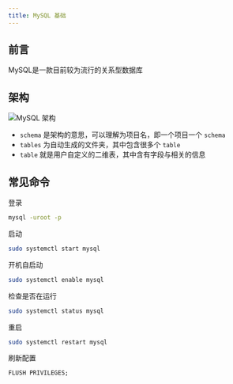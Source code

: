 ```yaml
---
title: MySQL 基础
---
```


## 前言

MySQL是一款目前较为流行的关系型数据库

## 架构

![MySQL 架构](https://dwj-oss.oss-cn-nanjing.aliyuncs.com/images/202402140034126.png)

- `schema` 是架构的意思，可以理解为项目名，即一个项目一个 `schema`
- `tables` 为自动生成的文件夹，其中包含很多个 `table`
- `table` 就是用户自定义的二维表，其中含有字段与相关的信息

## 常见命令

登录

```bash
mysql -uroot -p
```

启动

```bash
sudo systemctl start mysql
```

开机自启动

```bash
sudo systemctl enable mysql
```

检查是否在运行

```bash
sudo systemctl status mysql
```

重启

```bash
sudo systemctl restart mysql
```

刷新配置

```mysql
FLUSH PRIVILEGES;
```

